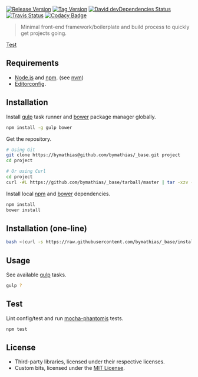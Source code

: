 [![Release Version][release-badge]][release-url]
[![Tag Version][tag-badge]][tag-url]
[![David devDependencies Status][david-devDeps-badge]][david-devDeps-url]
[![Travis Status][travis-badge]][travis-url]
[![Codacy Badge][codacy-badge]][codacy-url]

> Minimal front-end framework/boilerplate and build process to quickly get projects going.

[Test][home-url]

## Requirements

- [Node.js][nodejs-url] and [npm][npm-url]. (see [nvm][nvm-url])
- [Editorconfig][editorconfig-url].

## Installation

Install [gulp][gulp-url] task runner and [bower][bower-url] package manager globally.

```sh
npm install -g gulp bower
```

Get the repository.

```sh
# Using Git
git clone https://bymathias@github.com/bymathias/_base.git project
cd project

# Or using Curl
cd project
curl -#L https://github.com/bymathias/_base/tarball/master | tar -xzv --strip-components 1
```

Install local [npm][npm-url] and [bower][bower-url] dependencies. 

```sh
npm install
bower install
```

## Installation (one-line)

```sh
bash <(curl -s https://raw.githubusercontent.com/bymathias/_base/install/init.sh)>
```

## Usage

See available [gulp][gulp-url] tasks.

```sh
gulp ?
```

## Test

Lint config/test and run [mocha-phantomjs][mocha-phantomjs-url] tests.

```sh
npm test
```

## License

- Third-party libraries, licensed under their respective licenses.
- Custom bits, licensed under the [MIT License][license-url].

[home-url]: https://bymathias.github.io/_base
[license-url]: https://raw.githubusercontent.com/bymathias/_base/master/LICENSE
[pulls-url]: https://github.com/bymathias/_base/pulls

[nodejs-url]: https://nodejs.org
[npm-url]: https://www.npmjs.com
[nvm-url]: https://github.com/creationix/nvm
[editorconfig-url]: http://editorconfig.org "Help make the world a better place"

[gulp-url]: http://gulpjs.com
[bower-url]: http://bower.io
[mocha-phantomjs-url]: http://metaskills.net/mocha-phantomjs

[release-badge]: https://img.shields.io/github/release/bymathias/_base.svg?style=flat-square
[release-url]: https://github.com/bymathias/_base/releases

[tag-badge]: https://img.shields.io/github/tag/bymathias/_base.svg?style=flat-square
[tag-url]: https://github.com/bymathias/_base/tags

[david-devDeps-badge]: http://img.shields.io/david/dev/bymathias/_base.svg?style=flat-square
[david-devDeps-url]: https://david-dm.org/bymathias/_base#info=devDependencies

[travis-badge]: http://img.shields.io/travis/bymathias/_base.svg?style=flat-square
[travis-url]: https://travis-ci.org/bymathias/_base

[codacy-badge]: https://img.shields.io/codacy/e6879d52d61f43939f351bcb6617e8e4.svg?style=flat-square
[codacy-url]: https://www.codacy.com/app/bymathias/_base

